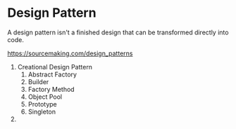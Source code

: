 # Design Pattern
   A design pattern isn't a finished design that can be transformed directly into code.

   https://sourcemaking.com/design_patterns

   1. Creational Design Pattern
        1. Abstract Factory
        2. Builder
        3. Factory Method
        4. Object Pool
        5. Prototype
        6. Singleton
  2. 
